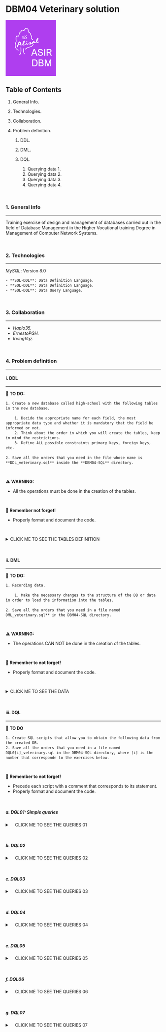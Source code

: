 # DBM04 Veterinary solution

![Logo de Team](https://github.com/ana-polo/DBM04-veterinary-sol/blob/main/DBM.gif "Team logo")

## Table of Contents

1. General Info.
2. Technologies.
3. Collaboration.
4. Problem definition.

    1. DDL.
    2. DML.
    3. DQL.

        1. Querying data 1.
        2. Querying data 2.
        3. Querying data 3.
        4. Querying data 4.

&nbsp;

### 1. General Info

***

Training exercise of design and management of databases carried out in the field of Database Management in the Higher Vocational training Degree in Management of Computer Network Systems.

&nbsp;

### 2. Technologies

***

*MySQL*: Version 8.0

    - **SQL-DDL**: Data Definition Language.
    - **SQL-DDL**: Data Definition Language.
    - **SQL-DQL**: Data Query Language.

&nbsp;

### 3. Collaboration

***

- *Haplo35.*
- *ErnestoPGH.*
- *IrvingVqz.*

&nbsp;

### 4. Problem definition

***

#### i. DDL

***

📝 **TO DO:**

    1. Create a new database called high-school with the following tables in the new database.
    
        1. Decide the appropriate name for each field, the most appropriate data type and whether it is mandatory that the field be informed or not.   
        2. Think about the order in which you will create the tables, keep in mind the restrictions. 
        3. Define ALL possible constraints primary keys, foreign keys, etc.
    
    2. Save all the orders that you need in the file whose name is **DDL_veterinary.sql** inside the **DBM04-SQL** directory.

&nbsp;

⚠️ **WARNING:**

- All the operations must be done in the creation of the tables.

&nbsp;

👀 **Remember not forget!**

- Properly format and document the code.

&nbsp;

<details>
    <summary>CLICK ME TO SEE THE TABLES DEFINITION</summary>

<br />

##### PETS_OWNERS

    -  Owner IDENTIFIER
    -  Name 
    -  Surnames 
    -  Identity card 
    -  Telephone (Only one per each owner)
    -  Address
    -  City. The default value must be Edinburgh
    -  Post code
    -  Whether you are a member or not, by default they are not
    -  Number of dogs, can not be greater than 7
    -  Number of cats, can not be greater than 5

##### PETS

    - Identifier pet
    -  Name
    -  Date of birth cannot be earlier than 01/01/2000),
    -  Type of animal. It can only be dogs or cats
    -  Breed
    -  Whether it is a dangerous breed or not.
    -  Monthly fee
    -  Owner of the animal

#### REMARKS

- Keep in mind that there can be no owner who does not have any animal.

</details>

&nbsp;
&nbsp;

#### ii. DML

***

📝 **TO DO:**

    1. Recording data.

        1. Make the necessary changes to the structure of the DB or data in order to load the information into the tables.
    
    2. Save all the orders that you need in a file named DML_veterinary.sql** in the DBM04-SQL directory.

&nbsp;

⚠️ **WARNING:**

- The operations CAN NOT be done in the creation of the tables.

&nbsp;

👀 **Remember to not forget!**

- Properly format and document the code.

&nbsp;

<details>
    <summary>CLICK ME TO SEE THE DATA</summary>

&nbsp;

##### PETS_OWNERS

     1 ;   Bellatrix  ; Graham   ; 11111111h ; 698765432 ; Cromwell Road                        ; London    ; SW7 5BD ; TRUE  ; 1 ; 1 
     2 ; Thomas       ; Smith    ; 22222222l ; 698345432 ; 4 Lochrin Square 96 Fountainbrigde   ; Edinburgh ; EH3 9QA ; FALSE ; 2 ; 1 
     3 ; Jack         ; Johnson  ; 33333333j ; 654345432 ; 38 Thistle St                        ; Edinburgh ; EH2 1EN ; FALSE ; 0 ; 1 
     4 ;  Matthew     ; Williams ; 44444444d ; 654332345 ; 10 Princess Street                   ; Edinburgh ; EH2 2AN ; FALSE ; 2 ; 5 
     5 ; Anna         ; Brown    ; 5555555p  ; 623235432 ; 2 Gulliver Street                    ; London    ; SE6 7LT ; FALSE ; 4 ; 2 
     6 ; Sofia        ; Jones    ; 66666666u ; 665456789 ; 12 Coates Place                      ; Edinburgh ; EH3 7AA ; TRUE  ; 1 ; 0 
     7 ; Matthew      ; Taylor   ; 77777777b ; 634562343 ; 17 Southgate Place                   ; Bath      ; BA1 1AP ; FALSE ; 1 ; 0 
     8 ; Bellatrix    ; Rae      ; 88888888d ; 698786543 ; 1 Ness Walk                          ; Inverness ; IV3 5TE ; FALSE ; 0 ; 3 
     9 ;    Theresa   ; Harper   ; 99999999j ; 698765438 ; Drumsheugh Garden                    ; Edinburgh ; EH3 7RN ; TRUE  ; 1 ; 1 
    10 ; Nathaniel    ; Campbell ; 12123432u ; 690987640 ; Leith Street                         ; Edinburgh ; EH1 3SP ; FALSE ; 0 ; 1 

##### PETS

    101 ; Mati    ; 02/05/2013 ; dog ; mongrel          ; 'FALSE' ; 20.5 ; 1
    102 ; Little  ; 01/06/2019 ; cat ; siamese          ;  NULL   ; 30.5 ; 1
    103 ; Idefix  ;  5/02/1999 ; dog ; cocker           ;  NULL   ; 20.5 ; 2
    104 ; Blue    ; 01/21/2018 ; dog ; mastin           ; FALSE   ; 20.5 ; 2
    105 ; Socks   ; 05/18/2015 ; cat ; siamese          ;  NULL   ; 30.5 ; 11    
    106 ; Ringo   ; 03/25/2017 ; cat ; angora           ;  NULL   ; 30.5 ; 3
    107 ; ; Lola  ; 08/01/2019 ; dog ; german shepherd  ; FALSE   ; 20.5 ; 4
    108 ; Shots   ; 07/21/2018 ; dog ; podle            ; FALSE   ; 20.5 ; 4
    109 ; Sugar   ; 09/20/2010 ; cat ; mongrel          ; NULL    ; 30,5 ; 5
    110 ; Plas    ; 09/12/2011 ; cat ; angora           ; NULL    ; 30.5 ; 5
    111 ; Thorn   ; 04/15/2012 ; dog ; bulldog          ; FALSE   ; 20.5 ; 5
    112 ; Giri    ; 09/18/2013 ; dog ; mongrel          ; FALSE   ; 20.5 ; 5
    113 ; Jimmy   ; 12/09/2014 ; dog ; mongrel          ; FALSE   ; 20.5 ; 5
    114 ; Fluff   ; 10/21/2015 ; dog ; Rottweiler       ; TRUE    ; 20.5 ; 5
    115 ; Ziro    ; 01/12/2018 ; dog ; Rottweiler       ; TRUE    ; 20.5 ; 6
    116 ; Puma    ; 09/15/2019 ; dog ;  Bulldog         ; FALSE   ; 20.5 ; 7
    117 ; Chiqui  ; 05/08/2017 ; cat ; angora           ; NULL    ; 30.5 ; 8
    118 ; Pearl   ; 03/08/2019 ; cat ; angora           ; NULL    ; 30.5 ; 8
    119 ; Diamond ; 12/25/2017 ; cat ; angora           ; NULL    ; 30.5 ; 8
    120 ; Thunder ; 03/05/2019 ; dog ; pit bull terrier ; TRUE    ; 20.5 ; 9
    121 ; Tato    ; 02/15/2016 ; cat ; siamese          ; NULL    ; 30.5 ; 9
    122 ; Beltza  ; 12/12/2000 ; cat ; angora           ; NULL    ; 30.5 ; 10
    123 ; Tintin  ; 01/23/1999 ; cat ; mongrel          ; NULL    ; 30.5 ; 2

</details>

&nbsp;
&nbsp;

#### iii. DQL

***

📝 **TO DO**

    1. Create SQL scripts that allow you to obtain the following data from the created DB.
    2. Save all the orders that you need in a file named DQL0[i]_veterinary.sql in the DBM04-SQL directory, where [i] is the number that corresponde to the exercises below.

&nbsp;

👀 **Remember to not forget!**

- Precede each script with a comment that corresponds to its statement.
- Properly format and document the code.

&nbsp;

##### a. DQL01: Simple queries

<details>
    <summary>&nbsp;&nbsp;&nbsp;&nbsp;CLICK ME TO SEE THE QUERIES 01</summary>

&nbsp;

    1. List all the owners (name and surname) from London.
    2. List all the owners that are not from London.
    3. Show all the data for the owner 1.
    4. Show Anna Brawn's phone.
    5. List the data for the owners whose identifier is over than 4.
    6. Show the type of animal Mati is. 
    7. List the data for all the parners
    8. Show the surneme and telephone number for the owner whose nif is 99999999j.
    9. How many animals owns the owner 1?
    10. List the pet's name for all pets that are not a dangerous breed. 
    11. List all record for the pets that are born in 2013.
    12. List all dog's name.
    13. List the dogs owners' name that are partners from Edinburgh.
    14. List the records for the pets that are owned by the owner 9.
    15. List all record for the unknown breed pets (mongrel).
    16. List the name and the anual fee for each dog.

</details>

&nbsp;
&nbsp;

##### b. DQL02

<details>
    <summary>&nbsp;&nbsp;&nbsp;&nbsp;CLICK ME TO SEE THE QUERIES 02</summary>

&nbsp;

    1. List the name, the anual fee, the anual fee round with one decimal, the anual fee truqued without decimals for all pets.
    2. List the daily fee (think that all month has 30 days) for all pets, show each quantity round with 3 decimals an trunced with 3 decimals too.
    3. List all records for pets that are born in march, 2019.
    4. List the records for the dangerous dogs that are owned by the owner 5.
    5. List the record for the pets that have no informed the dangerous field.
    6. List the record for the dangerous dogs whose monthly fee is more than 20 euros. 
    7. List the cat owners' name and surname.
    8. List the pet owners' name and surname who have more dogs than cats. 
    9. List the partner's record who have more cats than dogs.
    10. List the pet owners' name and surname who are not pertners and that have more cats than dogs.
    11. What do these comands do ?

        SELECT
            SUM( number_of_cats )
        FROM 
            owners;

    12. How many owners are from Edinburgh ?
    13. Show the total number of cats, the total number of dogs and the total number of pets there are.
    14. How many partners have any cat?

</details>

&nbsp;
&nbsp;

##### c. DQL03

<details>
    <summary>&nbsp;&nbsp;&nbsp;&nbsp;CLICK ME TO SEE THE QUERIES 03</summary>

&nbsp;

    1. List the cat owners' names and surnames.
    2. List the cat owners' name and surname all in a single field.
    3. List the cat owners' name and surname in a single field, separated by 6 spaces. 
    4. List the cat owners' name and surname in a single field, separated by 6 spaces with no spaces either in front or behind.
    5. List the number of dogs that each cat owner have.
    6. List the name, the surname and the total number of animals that each owner.
    7. When was the youngest dog born? 
    8. And what about the oldest cat?
    9. List the age of each dogs and its name.
    10. List the names of the dogs in capital letters.
    11. List the cat names in lowercase.
    12. List the names of the owners changing the letter 'a' to the letter 'b'.
    13. Replace the owners' surname Smith with Winter.
    14. List the animals' names and the position of the first 'a' after the 3 character. For example: Matilda returns me 7.
    15. How many years have passed between the oldest and youngest cat were born.
    16. Update the quota of dogs by increasing it by 1 euro to those who were born before January the first, 2018.
    17. Update the date of birth of cats, adding 1 month.
    18. Delete Peque and update the number of cats owned by the owner.

</details>

&nbsp;
&nbsp;

##### d. DQL04

<details>
    <summary>&nbsp;&nbsp;&nbsp;&nbsp;CLICK ME TO SEE THE QUERIES 04</summary>

&nbsp;

     1. Modify the records for representate that Thomas Smith is a member of the clinic.    
     2. Increase the cats fee in 1 €.    
     3. Delete the records for Bellatrix Rae in the table owners. Explain each mandatory step. 
     4. Subtract one day from the date of birth of dogs born after 01/01/2018. 
     5. Show the youngest animal's birthday in the following format: **Tue, 18th of August, 2015** 
     6. List the name and birthday of the cats that were born in 2019. Do it in two ways.
     7. List all the dangerous breed for dogs. Give it the alias **dangerous animals**. 
     8. Shows the fee paid by each cat truncated to 0 decimal places. 
     9. List the names of the owners whose name is 4 characters long. 
     10. Replace the owner surname Brown by Brawn. 
     11. Calculate the age of each cat, showing the name in capital letters and the age. 
     12. Count how many animals have not defined whether or not they are dangerous. 
     13. Insert a new pet whose name is *Marmaduke* and it is a mastin that was born the 8th of May, 2013. The owner is Bellatrix Rae and she pays a montly fee of 30 euros. Its Identify is 124.
     14. List the names and date of birth of all animals in the pet table. 
     15. List all columns in the table owners. 
     16. List the name and birthday for the cats that were born before 01/01/2020. 
     17. List the owners who have dogs but do not have cats and show whether are partners or not. 
     18. List the names and surnames of those owners that only have a pet, by capitalizing the names and lowercase the surnames
     19. List the dog's names and their fee by rounding it to 1 decimal. 

</details>

&nbsp;
&nbsp;

##### e. DQL05

<details>
    <summary>&nbsp;&nbsp;&nbsp;&nbsp;CLICK ME TO SEE THE QUERIES 05</summary>

&nbsp;

    1. List the names of the cats and the fee paid for them without any decimal value.
    2. List the different cities of the owners.
    3. List the surnames of the owners sorted in descending order.
    4. For each owner, return the position of the first occurrence of the number 12 in the postal code.
    5. List the pet's name and their monthly fee sorted first by name ascendingly and secondly by the fee their owners pay descendingly.
    6. List with the first 5 owners' name sorted descendingly by name.
    7. List the following 4 pet names from the third sorted ascendingly.
    8. Show the pet's name and the fee for the animal that has the lowest fee. Do it in 3 differents ways.
    9. Show the most expensive quota. D
    10. List the dogs' names that begin with "T".
    11. List the pet's names that contains the letter "t". Do it, at least, in 3 differents ways.
    12. List the name and quota for the dogs whose fees range from 10 to 50 €. Do it in 2 differents ways.
    13. List the name and quota for the dogs that do not have a fee equal or greater than 40 €.  Do it in three different ways.
    14. List all owners named Thomas or Bellatrixa. Do it in two ways.

</details>

&nbsp;
&nbsp;

##### f. DQL06

<details>
    <summary>&nbsp;&nbsp;&nbsp;&nbsp;CLICK ME TO SEE THE QUERIES 06</summary>

&nbsp;

    1. Insert a new owner.
    2. Insert a pet to that owner.
    3. List for each dog owner the first name an the surnames in only one field and the number of animals he have. The first name and the surname will be displayed without whites spaces before the first name nor after the surname.
    4. List the pet names of the two first animals that pay more than 10 € per month and the fee they pay rounded to 2 decimals places.
    5. List the birthday of each animal sorted from older to younger.
    6. How many dogs' owners have no cats?
    7. Returns the position of the first occurrence of the letter a in the name of the owners who are called Belltrix or Thomas. Do it in, at least, two differents ways.
    8. Return the day of the week on which the dogs whose name contains an "a" where born.
    9. List the owners' name and surname in only one column and display "Mr./Ms." (both) before the owner name. Do it in two differents ways.
    10. List the cats' names that ends with a vowel.
    11. How many dogs are there?
    12. How many dogs' owners are there?
    13. Reduced 1 € the monthly fee for the not dangerous dogs.
    14. Modify to  88.99 € the monthly fee for Puma.
    15. Delete the record that references to Plas.
    16. Modify the cats' names changing the "a" with an "i".
    17. Change the name of the cat Chiqui to Pepa and update its birthday with 12/12/2012.

</details>

&nbsp;
&nbsp;

##### g. DQL07

<details>
    <summary>&nbsp;&nbsp;&nbsp;&nbsp;CLICK ME TO SEE THE QUERIES 07</summary>

&nbsp;

    1. List the different first names of the owners.
    2. List the owners' names sorted ascendingly.
    3. List the dogs' names that ends with "x".
    4. List the name and monthly fee for cats that have a fee between 20 € and 34 €. Do it in two ways.
    5. List the name and monthly fee in cents without decimals for each pet. Name the last field as CENTS.
    6. List the pets' name that have defined if they are of dangerous breed.
    7. Show the cheapest fee. Do it in two differents ways.
    8. List the name and birthday for the 3 oldest cats. 
    9. List the names of cats whose name is 5 characters long.
    10. List the names of dangerous breed dogs.
    11. List of Santander or Sevillian owners.
    12. List the names of animals that have not been defined if they are of dangerous breed.
    13. Inserts a new owner: Minerva Mac Gonagall, who is not a member of the clinic. She has a Rottweiler, which is of dangerous breed, called Rufián. The Rottweiler was born on 12/07/2000 and she pays for it a fee of € 43.23. Minerva, with DNI 12342345h, lives in Flying Fish street, 1 in Stirling with post code ES0 0PY, and her telephone number is 698023410.
    14. Insert in the table pets a new cat, called Cheshire that was born on 05/02/2003, it is not of a dangerous breed and the owner pays 13.12 € of fee. The cat belongs to Alice Carroll, who lives on 14 Red st, in Santander with ZIP Code BF7 0JL. Her NIF is 3498740K and her phone 658765498. She has no more pets. Alice has become a partner of the veterinary clinic.
    15. Update the tables .
    16. Return a list with the 5 people who have the most quantity of animals. For each of them show the name, the surname and the total animals they have.
    17. List the most expensive monthly fee. Do it in three differents ways.

</details>
